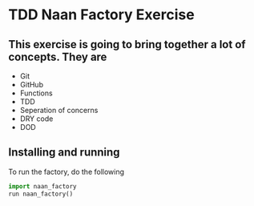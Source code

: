 # TDD Naan Factory Exercise

## This exercise is going to bring together a lot of concepts. They are
- Git
- GitHub
- Functions
- TDD
- Seperation of concerns
- DRY code
- DOD
## Installing and running
To run the factory, do the following
```python
import naan_factory
run naan_factory()